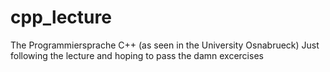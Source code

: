 # cpp_lecture
The Programmiersprache C++ (as seen in the University Osnabrueck)
Just following the lecture and hoping to pass the damn excercises
